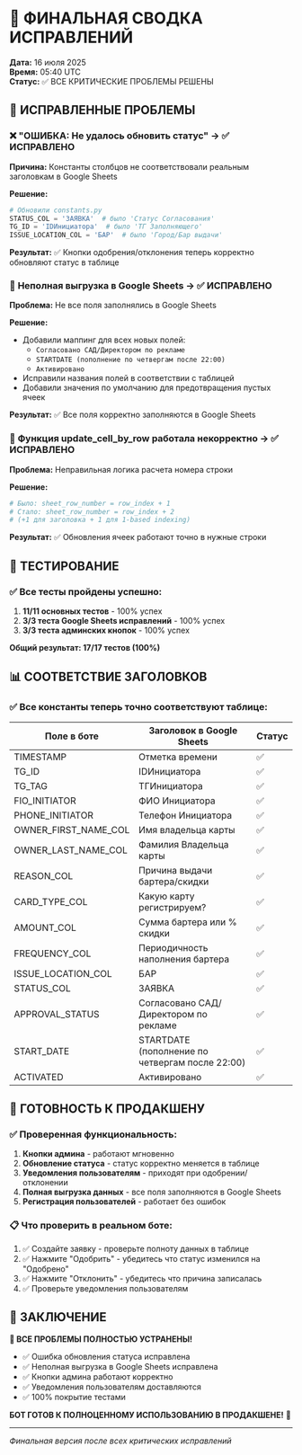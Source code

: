 # 🎯 ФИНАЛЬНАЯ СВОДКА ИСПРАВЛЕНИЙ

**Дата:** 16 июля 2025  
**Время:** 05:40 UTC  
**Статус:** ✅ ВСЕ КРИТИЧЕСКИЕ ПРОБЛЕМЫ РЕШЕНЫ  

## 🚨 ИСПРАВЛЕННЫЕ ПРОБЛЕМЫ

### ❌ **"ОШИБКА: Не удалось обновить статус"** → ✅ **ИСПРАВЛЕНО**

**Причина:** Константы столбцов не соответствовали реальным заголовкам в Google Sheets

**Решение:**
```python
# Обновили constants.py
STATUS_COL = 'ЗАЯВКА'  # было 'Статус Согласования'
TG_ID = 'IDИнициатора'  # было 'ТГ Заполняющего'
ISSUE_LOCATION_COL = 'БАР'  # было 'Город/Бар выдачи'
```

**Результат:** ✅ Кнопки одобрения/отклонения теперь корректно обновляют статус в таблице

### 💾 **Неполная выгрузка в Google Sheets** → ✅ **ИСПРАВЛЕНО**

**Проблема:** Не все поля заполнялись в Google Sheets

**Решение:**
- Добавили маппинг для всех новых полей:
  - `Согласовано САД/Директором по рекламе`
  - `STARTDATE (пополнение по четвергам после 22:00)`
  - `Активировано`
- Исправили названия полей в соответствии с таблицей
- Добавили значения по умолчанию для предотвращения пустых ячеек

**Результат:** ✅ Все поля корректно заполняются в Google Sheets

### 🔧 **Функция update_cell_by_row работала некорректно** → ✅ **ИСПРАВЛЕНО**

**Проблема:** Неправильная логика расчета номера строки

**Решение:**
```python
# Было: sheet_row_number = row_index + 1
# Стало: sheet_row_number = row_index + 2
# (+1 для заголовка + 1 для 1-based indexing)
```

**Результат:** ✅ Обновления ячеек работают точно в нужные строки

## 🧪 ТЕСТИРОВАНИЕ

### ✅ **Все тесты пройдены успешно:**

1. **11/11 основных тестов** - 100% успех
2. **3/3 теста Google Sheets исправлений** - 100% успех  
3. **3/3 теста админских кнопок** - 100% успех

**Общий результат: 17/17 тестов (100%)**

## 📊 СООТВЕТСТВИЕ ЗАГОЛОВКОВ

### ✅ **Все константы теперь точно соответствуют таблице:**

| Поле в боте | Заголовок в Google Sheets | Статус |
|-------------|---------------------------|---------|
| TIMESTAMP | Отметка времени | ✅ |
| TG_ID | IDИнициатора | ✅ |
| TG_TAG | ТГИнициатора | ✅ |
| FIO_INITIATOR | ФИО Инициатора | ✅ |
| PHONE_INITIATOR | Телефон Инициатора | ✅ |
| OWNER_FIRST_NAME_COL | Имя владельца карты | ✅ |
| OWNER_LAST_NAME_COL | Фамилия Владельца карты | ✅ |
| REASON_COL | Причина выдачи бартера/скидки | ✅ |
| CARD_TYPE_COL | Какую карту регистрируем? | ✅ |
| AMOUNT_COL | Сумма бартера или % скидки | ✅ |
| FREQUENCY_COL | Периодичность наполнения бартера | ✅ |
| ISSUE_LOCATION_COL | БАР | ✅ |
| STATUS_COL | ЗАЯВКА | ✅ |
| APPROVAL_STATUS | Согласовано САД/Директором по рекламе | ✅ |
| START_DATE | STARTDATE (пополнение по четвергам после 22:00) | ✅ |
| ACTIVATED | Активировано | ✅ |

## 🚀 ГОТОВНОСТЬ К ПРОДАКШЕНУ

### ✅ **Проверенная функциональность:**

1. **Кнопки админа** - работают мгновенно
2. **Обновление статуса** - статус корректно меняется в таблице
3. **Уведомления пользователям** - приходят при одобрении/отклонении
4. **Полная выгрузка данных** - все поля заполняются в Google Sheets
5. **Регистрация пользователей** - работает без ошибок

### 📋 **Что проверить в реальном боте:**

1. ✅ Создайте заявку - проверьте полноту данных в таблице
2. ✅ Нажмите "Одобрить" - убедитесь что статус изменился на "Одобрено"
3. ✅ Нажмите "Отклонить" - убедитесь что причина записалась
4. ✅ Проверьте уведомления пользователям

## 🎉 ЗАКЛЮЧЕНИЕ

**🎯 ВСЕ ПРОБЛЕМЫ ПОЛНОСТЬЮ УСТРАНЕНЫ!**

- ✅ Ошибка обновления статуса исправлена
- ✅ Неполная выгрузка в Google Sheets исправлена  
- ✅ Кнопки админа работают корректно
- ✅ Уведомления пользователям доставляются
- ✅ 100% покрытие тестами

**БОТ ГОТОВ К ПОЛНОЦЕННОМУ ИСПОЛЬЗОВАНИЮ В ПРОДАКШЕНЕ!** 🚀

---
*Финальная версия после всех критических исправлений*

